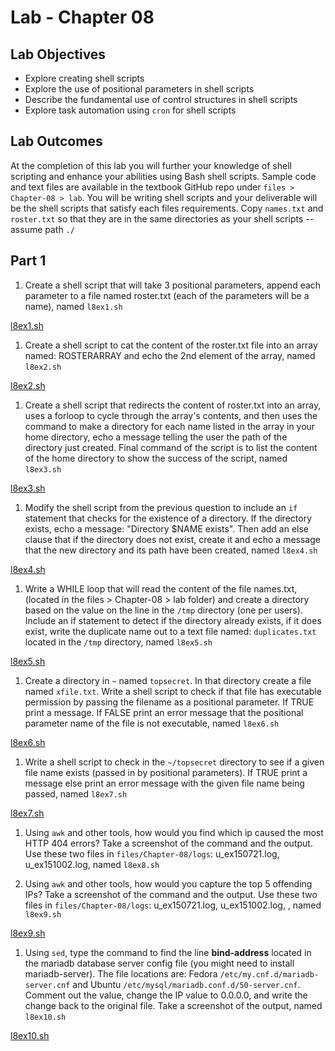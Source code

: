 # Lab - Chapter 08

## Lab Objectives

* Explore creating shell scripts  
* Explore the use of positional parameters in shell scripts
* Describe the fundamental use of control structures in shell scripts
* Explore task automation using `cron` for shell scripts

## Lab Outcomes

At the completion of this lab you will further your knowledge of shell scripting and enhance your abilities using Bash shell scripts. Sample code and text files are available in the textbook GitHub repo under `files > Chapter-08 > lab`. You will be writing shell scripts and your deliverable will be the shell scripts that satisfy each files requirements. Copy `names.txt` and `roster.txt` so that they are in the same directories as your shell scripts -- assume path `./`

## Part 1

1) Create a shell script that will take 3 positional parameters, append each parameter to a file named roster.txt (each of the parameters will be a name), named `l8ex1.sh`

[l8ex1.sh](./shell-scripts/l8ex1.sh)

1) Create a shell script to cat the content of the roster.txt file into an array named: ROSTERARRAY and echo the 2nd element of the array, named `l8ex2.sh`

[l8ex2.sh](./shell-scripts/l8ex2.sh)

1) Create a shell script that redirects the content of roster.txt into an array, uses a forloop to cycle through the array's contents, and then uses the command to make a directory for each name listed in the array in your home directory, echo a message telling the user the path of the directory just created. Final command of the script is to list the content of the home directory to show the success of the script, named `l8ex3.sh`

[l8ex3.sh](./shell-scripts/l8ex3.sh)

1) Modify the shell script from the previous question to include an `if` statement that checks for the existence of a directory. If the directory exists, echo a message: "Directory $NAME exists". Then add an else clause that if the directory does not exist, create it and echo a message that the new directory and its path have been created, named `l8ex4.sh`

[l8ex4.sh](./shell-scripts/l8ex4.sh)

1) Write a WHILE loop that will read the content of the file names.txt, (located in the files > Chapter-08 > lab folder) and create a directory based on the value on the line in the `/tmp` directory (one per users). Include an if statement to detect if the directory already exists, if it does exist, write the duplicate name out to a text file named: `duplicates.txt` located in the `/tmp` directory, named `l8ex5.sh`

[l8ex5.sh](./shell-scripts/l8ex5.sh)

1) Create a directory in ```~``` named ```topsecret```.  In that directory create a file named `xfile.txt`.  Write a shell script to check if that file has executable permission by passing the filename as a positional parameter.  If TRUE print a message.  If FALSE print an error message that the positional parameter name of the file is not executable, named `l8ex6.sh`

[l8ex6.sh](./shell-scripts/l8ex6.sh)
  
1) Write a shell script to check in the `~/topsecret` directory to see if a given file name exists (passed in by positional parameters).  If TRUE print a message else print an error message with the given file name being passed, named `l8ex7.sh`

[l8ex7.sh](./shell-scripts/l8ex7.sh)
    
1) Using `awk` and other tools, how would you find which ip caused the most HTTP 404 errors? Take a screenshot of the command and the output.  Use these two files in ```files/Chapter-08/logs```: u_ex150721.log, u_ex151002.log, named `l8ex8.sh`

1) Using `awk` and other tools, how would you capture the top 5 offending IPs? Take a screenshot of the command and the output. Use these two files in ```files/Chapter-08/logs```: u_ex150721.log, u_ex151002.log, , named `l8ex9.sh`

[l8ex9.sh](./shell-scripts/l8ex9.sh)

1) Using `sed`, type the command to find the line **bind-address** located in the mariadb database server config file (you might need to install mariadb-server). The file locations are: Fedora ```/etc/my.cnf.d/mariadb-server.cnf``` and Ubuntu ```/etc/mysql/mariadb.conf.d/50-server.cnf```. Comment out the value, change the IP value to 0.0.0.0, and write the change back to the original file.  Take a screenshot of the output, named `l8ex10.sh`

[l8ex10.sh](./shell-scripts/l8ex10.sh)

